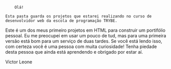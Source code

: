         Olá!

	Esta pasta guarda os projetos que estarei realizando no curso de desenvolvidor web da escola de programação TRYBE.

Este é um dos meus primeiro projetos em HTML para construir um portifólio pessoal. Eu me preocupei em usar um pouco de tud, mas para uma primeira versão está bom para um serviço de duas tardes. Se você está lendo isso, com certeza você é uma pessoa com muita curiosidade! Tenha piedade desta pessoa que ainda está aprendendo e obrigado por estar aí.

Victor Leone




